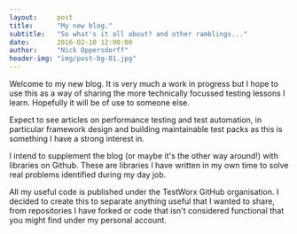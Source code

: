 ```yaml
---
layout:     post
title:      "My new blog."
subtitle:   "So what's it all about? and other ramblings..."
date:       2016-02-10 12:00:00
author:     "Nick Oppersdorff"
header-img: "img/post-bg-01.jpg"
---
```


<p>Welcome to my new blog. It is very much a work in progress but I hope to use this as a way of sharing the more technically focussed testing lessons I learn. Hopefully it will be of use to someone else.</p>

<p>Expect to see articles on performance testing and test automation, in particular framework design and building maintainable test packs as this is something I have a strong interest in.</p>

<p>I intend to supplement the blog (or maybe it's the other way around!) with libraries on Github. These are libraries I have written in my own time to solve real problems identified during my day job.</p>

<p>All my useful code is published under the TestWorx GitHub organisation.  I decided to create this to separate anything useful that I wanted to share, from repositories I have forked or code that isn't considered functional that you might find under my personal account.</p>
